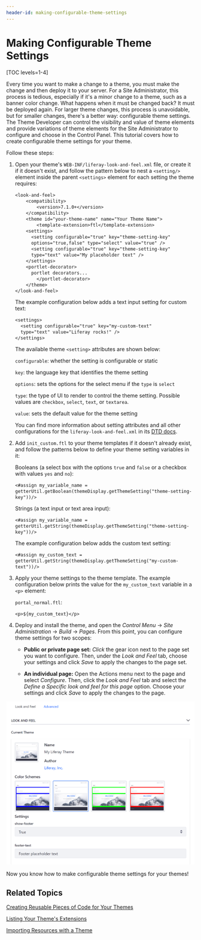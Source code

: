 ```yaml
---
header-id: making-configurable-theme-settings
---
```


# Making Configurable Theme Settings

[TOC levels=1-4]

Every time you want to make a change to a theme, you must make the change and
then deploy it to your server. For a Site Administrator, this process is
tedious, especially if it's a minor change to a theme, such as a banner color
change. What happens when it must be changed back? It must be deployed again.
For larger theme changes, this process is unavoidable, but for smaller changes,
there's a better way: configurable theme settings. The Theme Developer can
control the visibility and value of theme elements and provide variations of
theme elements for the Site Administrator to configure and choose in the Control
Panel. This tutorial covers how to create configurable theme settings for your
theme. 

Follow these steps:

1.  Open your theme's `WEB-INF/liferay-look-and-feel.xml` file, or create it if 
    it doesn't exist, and follow the pattern below to nest a `<setting/>` 
    element inside the parent `<settings>` element for each setting the theme 
    requires:

        <look-and-feel>
        	<compatibility>
        		<version>7.1.0+</version>
        	</compatibility>
        	<theme id="your-theme-name" name="Your Theme Name">
        		<template-extension>ftl</template-extension>
            <settings>
              <setting configurable="true" key="theme-setting-key"
              options="true,false" type="select" value="true" />
              <setting configurable="true" key="theme-setting-key"
              type="text" value="My placeholder text" />
            </settings>
            <portlet-decorator>
              portlet decorators...
        		</portlet-decorator>
        	</theme>
        </look-and-feel>

    The example configuration below adds a text input setting for custom text:
    
        <settings>
          <setting configurable="true" key="my-custom-text"
          type="text" value="Liferay rocks!" />
        </settings>

    The available theme `<setting>` attributes are shown below:

    `configurable`: whether the setting is configurable or static 

    `key`: the language key that identifies the theme setting 

    `options`: sets the options for the select menu if the `type` is `select` 

    `type`: the type of UI to render to control the theme setting. Possible 
    values are `checkbox`, `select`, `text`, or `textarea`. 

    `value`: sets the default value for the theme setting 

    You can find more information about setting attributes and all other 
    configurations for the `liferay-look-and-feel.xml` in its 
    [DTD docs](@platform-ref@/7.1-latest/definitions/liferay-look-and-feel_7_1_0.dtd.html#settings). 

2.  Add `init_custom.ftl` to your theme templates if it doesn't already exist, 
    and follow the patterns below to define your theme setting variables in it:

    Booleans (a select box with the options `true` and `false` or a checkbox 
    with values `yes` and `no`):

        <#assign my_variable_name =
        getterUtil.getBoolean(themeDisplay.getThemeSetting("theme-setting-key"))/>

    Strings (a text input or text area input):

        <#assign my_variable_name =
        getterUtil.getString(themeDisplay.getThemeSetting("theme-setting-key"))/>
 
    The example configuration below adds the custom text setting:
    
        <#assign my_custom_text =
        getterUtil.getString(themeDisplay.getThemeSetting("my-custom-text"))/>

3.  Apply your theme settings to the theme template. The example configuration 
    below prints the value for the `my_custom_text` variable in a `<p>` element:

    `portal_normal.ftl`:

        <p>${my_custom_text}</p>

4.  Deploy and install the theme, and open the *Control Menu* &rarr; *Site 
    Administration* &rarr; *Build* &rarr; *Pages*. From this point, you can 
    configure theme settings for two scopes:

    - **Public or private page set:** *Click* the gear icon next to the page set 
    you want to configure. Then, under the *Look and Feel* tab, choose your 
    settings and click *Save* to apply the changes to the page set. 

    - **An individual page:** Open the Actions menu next to the page and select 
    *Configure*. Then, click the *Look and Feel* tab and select the 
    *Define a Specific look and feel for this page* option. Choose your settings 
    and click *Save* to apply the changes to the page. 

![Figure 1: Here are examples of configurable settings for the site Admin.](../../../../images/theme-dev-configurable-theme-settings.png)

Now you know how to make configurable theme settings for your themes!

## Related Topics

[Creating Reusable Pieces of Code for Your Themes](/docs/7-1/tutorials/-/knowledge_base/t/creating-reusable-pieces-of-code-for-your-themes)

[Listing Your Theme's Extensions](/docs/7-1/tutorials/-/knowledge_base/t/listing-your-themes-extensions)

[Importing Resources with a Theme](/docs/7-1/tutorials/-/knowledge_base/t/importing-resources-with-a-theme)
